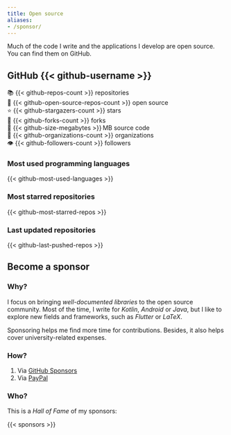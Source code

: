 ```yaml
---
title: Open source
aliases:
- /sponsor/
---
```


Much of the code I write and the applications I develop are open source.
You can find them on GitHub.

## GitHub {{< github-username >}}

📚 {{< github-repos-count >}} repositories \
📖 {{< github-open-source-repos-count >}} open source \
⭐ {{< github-stargazers-count >}} stars \
🔀 {{< github-forks-count >}} forks \
💾 {{< github-size-megabytes >}}&thinsp;MB source code \
🏢 {{< github-organizations-count >}} organizations \
👁️ {{< github-followers-count >}} followers

### Most used programming languages

{{< github-most-used-languages >}}

### Most starred repositories

{{< github-most-starred-repos >}}

### Last updated repositories

{{< github-last-pushed-repos >}}

## Become a sponsor

### Why?

I focus on bringing _well-documented libraries_ to the open source community.
Most of the time, I write for _Kotlin_, _Android_ or _Java_, but I like to explore new fields and frameworks, such as _Flutter_ or _LaTeX_.

Sponsoring helps me find more time for contributions.
Besides, it also helps cover university-related expenses.

### How?

1. Via [GitHub Sponsors](https://github.com/sponsors/heinrichreimer)
2. Via [PayPal](https://paypal.com/cgi-bin/webscr?cmd=_s-xclick&hosted_button_id=6XPPSCX7MQD3W)

### Who?

This is a _Hall of Fame_ of my sponsors:

{{< sponsors >}}
